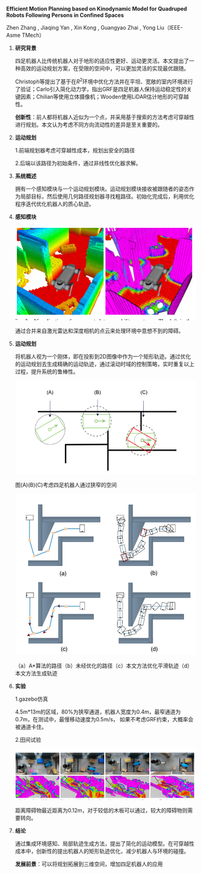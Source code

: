 **Efficient Motion Planning based on Kinodynamic Model for Quadruped Robots Following Persons in Confined Spaces**

Zhen Zhang , Jiaqing Yan , Xin Kong , Guangyao Zhai , Yong Liu（IEEE-Asme TMech）

1. **研究背景**

   四足机器人比传统机器人对于地形的适应性更好、运动更灵活。本文提出了一种高效的运动规划方案，在受限的空间中，可以更加灵活的实现最优跟随。

   Christoph等提出了基于在$R^2$环境中优化方法并在平坦、宽敞的室内环境进行了验证；Carlo引入简化动力学，指出GRF是四足机器人保持运动稳定性的关键因素；Chilian等使用立体摄像机；Wooden使用LiDAR估计地形的可穿越性。

   **创新性**：前人都将机器人近似为一个点，并采用基于搜索的方法考虑可穿越性进行规划。本文认为考虑不同方向流动性的差异是至关重要的。

2. **运动规划**

   1.前端规划器考虑可穿越性成本，规划出安全的路径

   2.后端以该路径为初始条件，通过非线性优化器求解。

3. **系统概述** 

   拥有一个感知模块与一个运动规划模块。运动规划模块接收被跟随者的姿态作为局部目标，然后使用几何路径规划器寻找粗路径。初始化完成后，利用优化程序迭代优化机器人的质心轨迹。

4. **感知模块**

   ![image-20220914214736821](https://raw.githubusercontent.com/Eircly/eric/main/image-20220914214736821.png)

   通过合并来自激光雷达和深度相机的点云来处理环境中意想不到的障碍。

5. **运动规划**

   将机器人视为一个刚体，即在投影到2D图像中作为一个矩形轨迹。通过优化的运动规划去生成精确的运动轨迹，通过滚动时域的控制策略，实时重复以上过程，提升系统的鲁棒性。

   ![image-20220914220302763](https://raw.githubusercontent.com/Eircly/eric/main/image-20220914220302763.png)

   图(A)(B)(C)考虑四足机器人通过狭窄的空间

   ![image-20220914221244420](https://raw.githubusercontent.com/Eircly/eric/main/image-20220914221244420.png)

   （a）A*算法的路径（b）未经优化的路径（c）本文方法优化平滑轨迹（d）本文方法生成轨迹

6. **实验**

   1.gazebo仿真

   4.5m*13m的区域，80%为狭窄通道，机器人宽度为0.4m，最窄通道为0.7m，在测试中，最慢移动速度为0.5m/s， 如果不考虑GRF约束，大概率会被通道卡住。

   2.田间试验

   ![image-20220914223335995](https://raw.githubusercontent.com/Eircly/eric/main/image-20220914223335995.png)

   距离障碍物最近距离为0.12m，对于较低的木板可以通过，较大的障碍物则需要转向。

7. **结论**

   通过集成环境感知、局部轨迹生成方法，提出了简化的运动模型。在可穿越性成本中，创新性的提出机器人的矩形轨迹优化，减少机器人与环境的碰撞。 

   **发展前景**：可以将规划拓展到三维空间，增加四足机器人的应用

   



